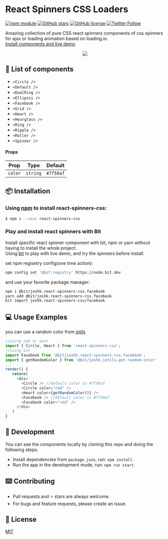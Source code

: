 # React Spinners CSS Loaders
[![npm module](https://badge.fury.io/js/react-spinners-css.svg)](https://www.npmjs.com/package/react-spinners-css)
[![GitHub stars](https://img.shields.io/github/stars/joshk2/react-spinners-css)](https://github.com/JoshK2/react-spinners-css/stargazers)
[![GitHub license](https://img.shields.io/badge/license-MIT-blue.svg)](https://raw.githubusercontent.com/JoshK2/react-spinners-css/master/LICENSE)
[![Twitter Follow](https://img.shields.io/twitter/follow/joshkuttler)](https://twitter.com/JoshKuttler)

Amazing collection of pure CSS react spinners components of css spinners for ajax or loading animation based on loading.io.  
[Install components and live demo](https://bit.dev/joshk/react-spinners-css)
<p align="center">
  <a href="https://bit.dev/joshk/react-spinners-css"><img src="https://i.imagesup.co/images2/010e655fd10abc5621d067f8b8ad33c7cac7d840.gif"></a>
</p>
  
## 🚀 List of components

- `<Circle />`
- `<Default />`
- `<DualRing />`
- `<Ellipsis />`
- `<Facebook />`
- `<Grid />`
- `<Heart />`
- `<Hourglass />`
- `<Ring />`
- `<Ripple />`
- `<Roller />`  
- `<Spinner />`

#### Props

| Prop    | Type     | Default |
| ------- | -------- | ------- |
| `color` | `string` | `#7f58af`  |

## 📦 Installation
### Using [npm](https://www.npmjs.com/package/react-spinners-css) to install react-spinners-css:  

```bash
$ npm i --save react-spinners-css
```  

### Play and install react spinners with Bit

Install specific react spinner component with bit, npm or yarn without having to install the whole project.  
Using [bit](https://bit.dev/joshk/react-spinners-css) to play with live demo, and try the spinners before install.

set npm regisetry config(one time action):
```bash
npm config set '@bit:registry' https://node.bit.dev
```
and use your favorite package manager:
```bash
npm i @bit/joshk.react-spinners-css.facebook
yarn add @bit/joshk.react-spinners-css.facebook
bit import joshk.react-spinners-css/facebook 
```  

## 💻 Usage Examples

you can use a random color from [jotils](https://bit.dev/joshk/jotils/get-random-color)  
```javascript
//using npm or yarn
import { Circle, Heart } from 'react-spinners-css';
//using bit
import Facebook from '@bit/joshk.react-spinners-css.facebook';
import { getRandomColor } from '@bit/joshk.jotils.get-random-color'
...
render() {
   return(
     <div>
       <Circle /> //default color is #7f58af
       <Circle color="red" />
       <Heart color={getRandomColor()} />
       <Facebook /> //default color is #7f58af
       <Facebook color="red" />
     </div>
   )
}
```

## 👾 Development
You can see the components locally by cloning this repo and doing the following steps:
- Install dependencies from `package.json`, run: `npm install`.
- Run the app in the development mode, run: `npm run start`.  

## ⌨️ Contributing
- Pull requests and ⭐ stars are always welcome.
- For bugs and feature requests, please create an issue.

## 📄 License
[MIT](https://github.com/JoshK2/react-spinners-css/blob/master/LICENSE)
